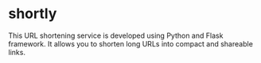 # shortly
This URL shortening service is developed using Python and Flask framework. It allows you to shorten long URLs into compact and shareable links.
